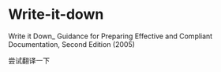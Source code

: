 # Write-it-down
Write it Down_ Guidance for Preparing Effective and Compliant Documentation, Second Edition (2005)

尝试翻译一下
